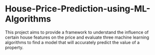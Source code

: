# House-Price-Prediction-using-ML-Algorithms
This project aims to provide a framework to understand the influence of certain house features on the price and evaluate three machine learning algorithms to find a model that will accurately predict the value of a property.
